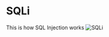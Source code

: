 # SQLi
This is how SQL Injection works
![SQLi](https://user-images.githubusercontent.com/47476901/124319507-3bbe1600-db72-11eb-976f-872635141ea9.PNG)
